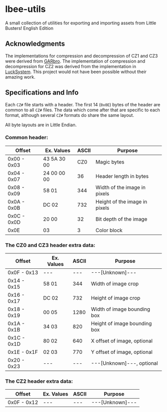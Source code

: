 # lbee-utils
A small collection of utilities for exporting and importing assets from Little Busters! English Edition

## Acknowledgments
The implementations for compression and decompression of CZ1 and CZ3 were
derived from [GARbro](https://github.com/morkt/GARbro/). The implementation
of compression and decompression for CZ2 was derived from the implementation
in [LuckSystem](https://github.com/wetor/LuckSystem). This project would not
have been possible without their amazing work.

## Specifications and Info
Each `CZ#` file starts with a header. The first 14 (`0x0E`) bytes of the header 
are common to all `CZ#` files. The data which come after that are specific
to each format, although several `CZ#` formats do share the same layout.

All byte layouts are in Little Endian.

### Common header:
| Offset      | Ex. Values  | ASCII | Purpose                           |
|-------------|-------------|-------|-----------------------------------|
| 0x00 - 0x03 | 43 5A 30 00 | CZ0   | Magic bytes                       |
| 0x04 - 0x07 | 24 00 00 00 | 36    | Header length in bytes            |
| 0x08 - 0x09 | 58 01       | 344   | Width of the image in pixels      |
| 0x0A - 0x0B | DC 02       | 732   | Height of the image in pixels     |
| 0x0C - 0x0D | 20 00       | 32    | Bit depth of the image            |
| 0x0E        | 03          | 3     | Color block                       |

### The CZ0 and CZ3 header extra data:
| Offset      | Ex. Values  | ASCII | Purpose                           |
|-------------|-------------|-------|-----------------------------------|
| 0x0F - 0x13 | ---         | ---   | ---[Unknown]---                   |
| 0x14 - 0x15 | 58 01       | 344   | Width of image crop               |
| 0x16 - 0x17 | DC 02       | 732   | Height of image crop              |
| 0x18 - 0x19 | 00 05       | 1280  | Width of image bounding box       |
| 0x1A - 0x1B | 34 03       | 820   | Height of image bounding box      |
| 0x1C - 0x1D | 80 02       | 640   | X offset of image, optional       |
| 0x1E - 0x1F | 02 03       | 770   | Y offset of image, optional       |
| 0x20 - 0x23 | ---         | ---   | ---[Unknown]---, optional         |


### The CZ2 header extra data:
| Offset      | Ex. Values  | ASCII | Purpose                           |
|-------------|-------------|-------|-----------------------------------|
| 0x0F - 0x12 | ---         | ---   | ---[Unknown]---                   |
